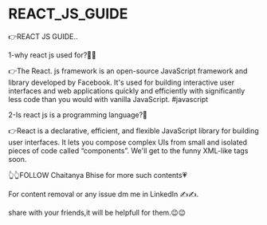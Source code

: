 # REACT_JS_GUIDE
👉REACT JS GUIDE..

1-why react js used for?💯💯

👉The React. js framework is an open-source JavaScript framework and library developed by Facebook. It's used for building interactive user interfaces and web applications quickly and efficiently with significantly less code than you would with vanilla JavaScript. #javascript

2-Is react js is a programming language?💯

👉React is a declarative, efficient, and flexible JavaScript library for building user interfaces. It lets you compose complex UIs from small and isolated pieces of code called “components”. We'll get to the funny XML-like tags soon.

👆👆FOLLOW Chaitanya Bhise for more such contents💗

For content removal or any issue dm me in LinkedIn ✍️✍️.

share with your friends,it will be helpfull for them.😉😉

